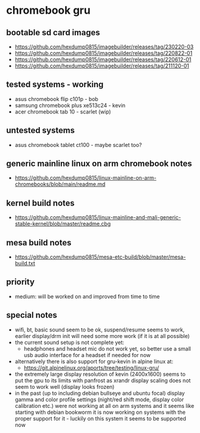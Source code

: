 # chromebook gru

## bootable sd card images

- https://github.com/hexdump0815/imagebuilder/releases/tag/230220-03
- https://github.com/hexdump0815/imagebuilder/releases/tag/220822-01
- https://github.com/hexdump0815/imagebuilder/releases/tag/220612-01
- https://github.com/hexdump0815/imagebuilder/releases/tag/211120-01

## tested systems - working

- asus chromebook flip c101p - bob
- samsung chromebook plus xe513c24 - kevin
- acer chromebook tab 10 - scarlet (wip)

## untested systems

- asus chromebook tablet ct100 - maybe scarlet too?

## generic mainline linux on arm chromebook notes

- https://github.com/hexdump0815/linux-mainline-on-arm-chromebooks/blob/main/readme.md

## kernel build notes

- https://github.com/hexdump0815/linux-mainline-and-mali-generic-stable-kernel/blob/master/readme.cbg

## mesa build notes

- https://github.com/hexdump0815/mesa-etc-build/blob/master/mesa-build.txt

## priority

- medium: will be worked on and improved from time to time

## special notes

- wifi, bt, basic sound seem to be ok, suspend/resume seems to work, earlier display/drm init will need some more work (if it is at all possible)
- the current sound setup is not complete yet:
  - headphones and headset mic do not work yet, so better use a small usb audio interface for a headset if needed for now
- alternatively there is also support for gru-kevin in alpine linux at:
  - https://git.alpinelinux.org/aports/tree/testing/linux-gru/
- the extremely large display resolution of kevin (2400x1600) seems to put the gpu to its limits with panfrost as xrandr display scaling does not seem to work well (display looks frozen)
- in the past (up to including debian bullseye and ubuntu focal) display gamma and color profile settings (night/red shift mode, display color calibration etc.) were not working at all on arm systems and it seems like starting with debian bookworm it is now working on systems with the proper support for it - luckily on this system it seems to be supported now

